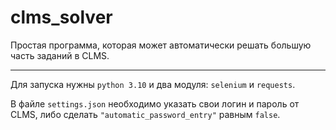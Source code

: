# clms_solver
Простая программа, которая может автоматически решать большую часть заданий в CLMS.

---

Для запуска нужны `python 3.10` и два модуля: `selenium` и `requests`.

В файле `settings.json` необходимо указать свои логин и пароль от CLMS, либо сделать `"automatic_password_entry"` равным `false`.
